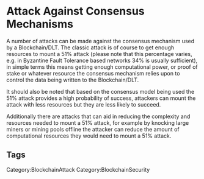# Attack Against Consensus Mechanisms

A number of attacks can be made against the consensus mechanism used by a Blockchain/DLT. The classic attack is of course to get enough resources to mount a 51% attack (please note that this percentage varies, e.g. in Byzantine Fault Tolerance based networks 34% is usually sufficient), in simple terms this means getting enough computational power, or proof of stake or whatever resource the consensus mechanism relies upon to control the data being written to the Blockchain/DLT.

It should also be noted that based on the consensus model being used the 51% attack provides a high probability of success, attackers can mount the attack with less resources but they are less likely to succeed.

Additionally there are attacks that can aid in reducing the complexity and resources needed to mount a 51% attack, for example by knocking large miners or mining pools offline the attacker can reduce the amount of computational resources they would need to mount a 51% attack.

## Tags

Category:BlockchainAttack
Category:BlockchainSecurity
